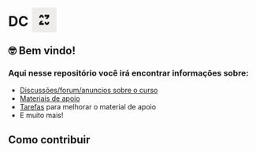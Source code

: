 # DC <img src="https://github.com/dcTeam23/course/blob/main/23.gif?raw=true" alt="logo 23" width="50" height="50" style="margin-bottom: -12px;" />



## 🤓 Bem vindo!

### Aqui nesse repositório você irá encontrar informações sobre:

* [Discussões/forum/anuncios sobre o curso](https://github.com/orgs/dcTeam23/discussions)
* [Materiais de apoio](https://github.com/dcTeam23/course/tree/main/content/fundamentals) 
* [Tarefas](https://github.com/dcTeam23/course/issues) para melhorar o material de apoio
* E muito mais!

## Como contribuir

<!-- TODO: escrever documentação sobre contribuições -->


